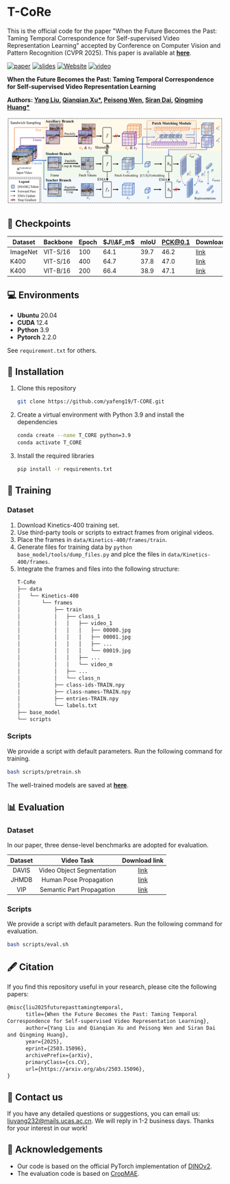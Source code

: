 # T-CoRe


This is the official code for the paper "When the Future Becomes the Past: Taming Temporal Correspondence for Self-supervised Video Representation Learning" accepted by Conference on Computer Vision and Pattern Recognition (CVPR 2025). This paper is available at [**here**](https://arxiv.org/abs/2503.15096).

[![paper](https://img.shields.io/badge/arXiv-Paper-b31b1b.svg?style=flat)](https://arxiv.org/abs/2503.15096) [![slides](https://img.shields.io/badge/Presentation-Slides-B762C1)](https://github.com/yafeng19/T-CORE) [![Website](https://img.shields.io/badge/Project-Website-87CEEB)](https://github.com/yafeng19/T-CORE) [![video](https://img.shields.io/badge/Video-Presentation-F9D371)](https://github.com/yafeng19/T-CORE)

**When the Future Becomes the Past: Taming Temporal Correspondence for Self-supervised Video Representation Learning**

**Authors: [Yang Liu](https://yafeng19.github.io/),  [Qianqian Xu*](https://qianqianxu010.github.io/), [Peisong Wen](https://scholar.google.com.hk/citations?user=Zk2XLWYAAAAJ&hl=zh-CN&oi=ao), [Siran Dai](https://scholar.google.com.hk/citations?user=_6gw9FQAAAAJ&hl=zh-CN&oi=ao), [Qingming Huang*](https://people.ucas.ac.cn/~qmhuang)**   

![assets/pipeline.png](./assets/pipeline.png)


## 🚩 Checkpoints

| Dataset  | Backbone | Epoch | $J\\&F_m$        | mIoU | PCK@0.1 | Download |
| -------- | -------- | ----- | ---------------- | ---- | ------- | -------- |
| ImageNet | VIT-S/16 | 100 | 64.1               | 39.7 | 46.2    |  [link](https://huggingface.co/yafeng19/T-CORE/blob/main/ckpt/vits16_100ep_INET.pth) |
| K400     | VIT-S/16 | 400 | 64.7               | 37.8 | 47.0    |  [link](https://huggingface.co/yafeng19/T-CORE/blob/main/ckpt/vits16_400ep_K400.pth) |
| K400     | VIT-B/16 | 200 | 66.4               | 38.9 | 47.1    |  [link](https://huggingface.co/yafeng19/T-CORE/blob/main/ckpt/vitb16_200ep_K400.pth) |

## 💻 Environments

* **Ubuntu** 20.04
* **CUDA** 12.4
* **Python** 3.9
* **Pytorch** 2.2.0

See `requirement.txt` for others.

## 🔧 Installation

1. Clone this repository

    ```bash
    git clone https://github.com/yafeng19/T-CORE.git
    ```

2. Create a virtual environment with Python 3.9 and install the dependencies

    ```bash
    conda create --name T_CORE python=3.9
    conda activate T_CORE
    ```

3. Install the required libraries

    ```bash
    pip install -r requirements.txt
    ```

## 🚀 Training

### Dataset


1. Download Kinetics-400 training set. 
2. Use third-party tools or scripts to extract frames from original videos.
3. Place the frames in `data/Kinetics-400/frames/train`. 
4. Generate files for training data by `python base_model/tools/dump_files.py` and plce the files in `data/Kinetics-400/frames`.
5. Integrate the frames and files into the following structure:
    ```
    T-CoRe
    ├── data
    │   └── Kinetics-400
    │       └── frames
    │           ├── train
    │           │   ├── class_1
    │           │   │   ├── video_1
    │           │   │   │   ├── 00000.jpg
    │           │   │   │   ├── 00001.jpg
    │           │   │   │   ├── ...
    │           │   │   │   └── 00019.jpg
    │           │   │   ├── ...
    │           │   │   └── video_m
    │           │   ├── ...
    │           │   └── class_n
    │           ├── class-ids-TRAIN.npy
    │           ├── class-names-TRAIN.npy
    │           ├── entries-TRAIN.npy
    │           └── labels.txt
    ├── base_model
    └── scripts
    ```



### Scripts

We provide a script with default parameters. Run the following command for training.

```bash
bash scripts/pretrain.sh
```

The well-trained models are saved at [**here**](https://huggingface.co/yafeng19/T-CORE/tree/main/ckpt).

## 📊 Evaluation

### Dataset

In our paper, three dense-level benchmarks are adopted for evaluation.



|  Dataset  |                          Video Task                          |                        Download link                         |
| :-------: | :----------------------------------------------------------: | :----------------------------------------------------------: |
|   DAVIS    |                 Video Object Segmentation                  | [link](https://davischallenge.org/) |
|    JHMDB    |                Human Pose Propagation                | [link](http://jhmdb.is.tue.mpg.de/) |
|  VIP  | Semantic Part Propagation | [link](https://github.com/HCPLab-SYSU/ATEN) |

### Scripts

We provide a script with default parameters. Run the following command for evaluation.

```bash
bash scripts/eval.sh
```


## 🖋️ Citation

If you find this repository useful in your research, please cite the following papers:

```
@misc{liu2025futurepasttamingtemporal,
      title={When the Future Becomes the Past: Taming Temporal Correspondence for Self-supervised Video Representation Learning}, 
      author={Yang Liu and Qianqian Xu and Peisong Wen and Siran Dai and Qingming Huang},
      year={2025},
      eprint={2503.15096},
      archivePrefix={arXiv},
      primaryClass={cs.CV},
      url={https://arxiv.org/abs/2503.15096}, 
}
```

## 📧 Contact us

If you have any detailed questions or suggestions, you can email us: liuyang232@mails.ucas.ac.cn. We will reply in 1-2 business days. Thanks for your interest in our work!


## 🌟 Acknowledgements

- Our code is based on the official PyTorch implementation of [DINOv2](https://github.com/facebookresearch/dinov2).  
- The evaluation code is based on [CropMAE](https://github.com/alexandre-eymael/CropMAE).
